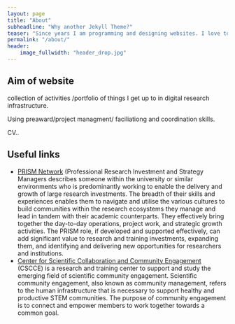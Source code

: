 ```yaml
---
layout: page
title: "About"
subheadline: "Why another Jekyll Theme?"
teaser: "Since years I am programming and designing websites. I love to work with open source tools and learn via code from others. This time I want to try to give something back..."
permalink: "/about/"
header:
    image_fullwidth: "header_drop.jpg"
---
```


## Aim of website
collection of activities /portfolio  of things I get up to in digital research infrastructure. 

Using preaward/project managment/ faciliationg and coordination skills. 

CV..


## Useful links

* [PRISM Network](https://www.pris-managers.ac.uk/) (Professional Research Investment and Strategy Managers describes someone within the university or similar environments who is predominantly working to enable the delivery and growth of large research investments. The breadth of their skills and experiences enables them to navigate and utilise the various cultures to build communities within the research ecosystems they manage and lead in tandem with their academic counterparts. They effectively bring together the day-to-day operations, project work, and strategic growth activities. The PRISM role, if developed and supported effectively, can add significant value to research and training investments, expanding them, and identifying and delivering new opportunities for researchers and institutions.
* [Center for Scientific Collaboration and Community Engagement](https://www.cscce.org/) (CSCCE) is a research and training center to support and study the emerging field of scientific community engagement. Scientific community engagement, also known as community management, refers to the human infrastructure that is necessary to support healthy and productive STEM communities. The purpose of community engagement is to connect and empower members to work together towards a common goal.

